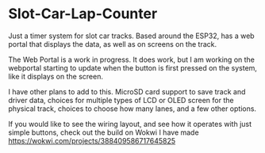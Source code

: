 # Slot-Car-Lap-Counter
Just a timer system for slot car tracks. Based around the ESP32, has a web portal that displays the data, as well as on screens on the track.

The Web Portal is a work in progress. It does work, but I am working on the webportal starting to update when the button is first pressed on the system,
like it displays on the screen.

I have other plans to add to this. MicroSD card support to save track and driver data, choices for multiple types of LCD or OLED screen for the physical track,
choices to choose how many lanes, and a few other options.

If you would like to see the wiring layout, and see how it operates with just simple buttons, check out the build on Wokwi I have made
https://wokwi.com/projects/388409586717645825
